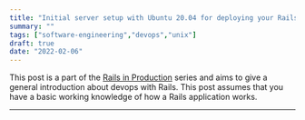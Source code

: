 ```yaml
---
title: "Initial server setup with Ubuntu 20.04 for deploying your Rails project"
summary: ""
tags: ["software-engineering","devops","unix"]
draft: true
date: "2022-02-06"
---
```


This post is a part of the [Rails in Production](/blog/rails-in-production) series and aims to give a general introduction about devops with Rails. This post assumes that you have a basic working knowledge of how a Rails application works.

---